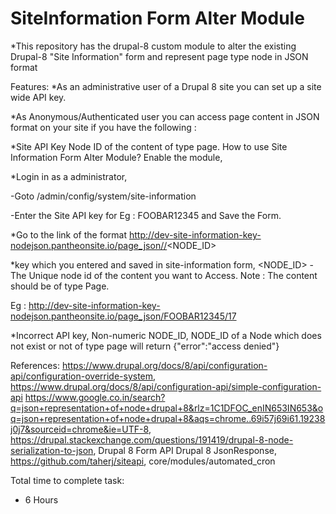 # SiteInformation Form Alter Module
*This repository has the drupal-8 custom module to alter the existing Drupal-8 "Site Information" form and represent page type node in JSON format

Features:
*As an administrative user of a Drupal 8 site you can set up a site wide API key.

*As Anonymous/Authenticated user you can access page content in JSON format on your site if you have the following :

*Site API Key Node ID of the content of type page. How to use Site Information Form Alter Module? Enable the module,

*Login in as a administrator,

-Goto /admin/config/system/site-information

-Enter the Site API key for Eg : FOOBAR12345 and Save the Form.

*Go to the link of the format http://dev-site-information-key-nodejson.pantheonsite.io/page_json//<NODE_ID>

*key which you entered and saved in site-information form, <NODE_ID> - The Unique node id of the content you want to Access. Note : The content should be of type Page.

Eg : http://dev-site-information-key-nodejson.pantheonsite.io/page_json/FOOBAR12345/17

*Incorrect API key, Non-numeric NODE_ID, NODE_ID of a Node which does not exist or not of type page will return {"error":"access denied"}

References:
https://www.drupal.org/docs/8/api/configuration-api/configuration-override-system,   https://www.drupal.org/docs/8/api/configuration-api/simple-configuration-api https://www.google.co.in/search?q=json+representation+of+node+drupal+8&rlz=1C1DFOC_enIN653IN653&oq=json+representation+of+node+drupal+8&aqs=chrome..69i57j69i61.19238j0j7&sourceid=chrome&ie=UTF-8,    https://drupal.stackexchange.com/questions/191419/drupal-8-node-serialization-to-json,    Drupal 8 Form API Drupal 8 JsonResponse,     https://github.com/taherj/siteapi,    core/modules/automated_cron

Total time to complete task:
- 6 Hours
